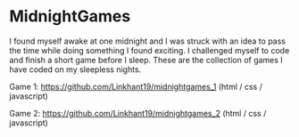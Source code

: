 # MidnightGames

I found myself awake at one midnight and I was struck with an idea to pass the time while doing something I found exciting. I challenged myself to code and finish a short game before I sleep. 
These are the collection of games I have coded on my sleepless nights. 

Game 1: https://github.com/Linkhant19/midnightgames_1
(html / css / javascript)

Game 2: https://github.com/Linkhant19/midnightgames_2
(html / css / javascript)
